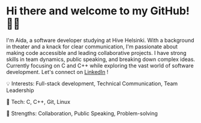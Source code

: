 
# Hi there and welcome to my GitHub! 👋🏻

I'm Aida, a software developer studying at Hive Helsinki. With a background in theater and a knack for clear communication, I'm passionate about making code accessible and leading collaborative projects. I have strong skills in team dynamics, public speaking, and breaking down complex ideas. Currently focusing on C and C++ while exploring the vast world of software development. Let's connect on [LinkedIn](https://www.linkedin.com/in/aida-neitenbach-850049304/) !

💡 Interests: Full-stack development, Technical Communication, Team Leadership

🔧 Tech: C, C++, Git, Linux

🤝 Strengths: Collaboration, Public Speaking, Problem-solving
